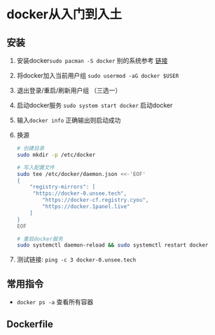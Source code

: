 # docker从入门到入土

## 安装

1.  安装docker`sudo pacman -S docker` 别的系统参考 [链接](https://mirrors.tuna.tsinghua.edu.cn/help/docker-ce/)

2. 将docker加入当前用户组 `sudo usermod -aG docker $USER`

3. 退出登录/重启/刷新用户组 （三选一）

4. 启动docker服务 `sudo system start docker` 启动docker

5. 输入`docker info` 正确输出则启动成功

6. 换源

   ```bash
   # 创建目录
   sudo mkdir -p /etc/docker
   
   # 写入配置文件
   sudo tee /etc/docker/daemon.json <<-'EOF'
   {
       "registry-mirrors": [
       	"https://docker-0.unsee.tech",
           "https://docker-cf.registry.cyou",
           "https://docker.1panel.live"
       ]
   }
   EOF
   
   # 重启docker服务
   sudo systemctl daemon-reload && sudo systemctl restart docker
   
   ```

7. 测试链接: `ping -c 3 docker-0.unsee.tech`

## 常用指令

- `docker ps -a` 查看所有容器

## Dockerfile

